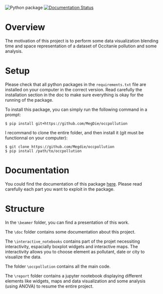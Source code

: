 
![Python package](https://github.com/MegDie/occpollution/workflows/Python%20package/badge.svg)
[![Documentation Status](https://readthedocs.org/projects/occpollution/badge/?version=latest)](https://occpollution.readthedocs.io/en/latest/?badge=latest)

# Overview

The motivation of this project is to perform some data visualization blending time and space representation of a dataset of Occitanie pollution and some analysis.


# Setup

Please check that all python packages in the `requirements.txt` file are installed on your computer in the correct version. Read carefully the installation section in the doc to make sure everything is okay for the running of the package.

To install this package, you can simply run the following command in a prompt:

    $ pip install git+https://github.com/MegDie/occpollution

I recommand to clone the entire folder, and then install it (git must be functionnal on your computer): 

    $ git clone https://github.com/Megdie/occpollution
    $ pip install /path/to/occpollution
    

# Documentation

You could find the documentation of this package [here](https://occpollution.readthedocs.io/en/latest/). Please read carefully each part you want to exploit in the package.

# Structure

In the `\beamer` folder, you can find a presentation of this work.

The `\doc` folder contains some documentation about this project.

The `\interactive_notebooks` contains part of the projet necessiting interactivity, espacially boxplot widgets and interactive maps. The interactivity allows you to choose element as pollutant, date or city to visualize the data.

The folder `\occpollution` contains all the main code.

The `\report` folder contains a jupyter nootebook displaying different elements like widgets, maps and data visualization and some analysis (using ANOVA) to resume the entire project.